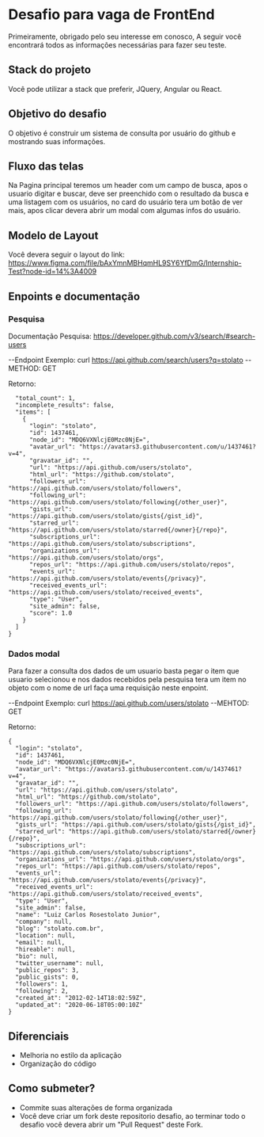 # Desafio para vaga de FrontEnd

Primeiramente, obrigado pelo seu interesse em conosco,
A seguir você encontrará todos as informações necessárias para fazer seu teste.

## Stack do projeto

Você pode utilizar a stack que preferir, JQuery, Angular ou React.

## Objetivo do desafio

O objetivo é construir um sistema de consulta por usuário do github e mostrando suas informações.

## Fluxo das telas

Na Pagina principal teremos um header com um campo de busca, apos o usuario digitar e buscar, deve ser preenchido com o resultado da busca e uma listagem com os usuários, no card do usuário tera um botão de ver mais, apos clicar devera abrir um modal com algumas infos do usuário.

## Modelo de Layout

Você devera seguir o layout do link: https://www.figma.com/file/bAxYmnMBHqmHL9SY6YfDmG/Internship-Test?node-id=14%3A4009

## Enpoints e documentação

### Pesquisa
Documentação Pesquisa: https://developer.github.com/v3/search/#search-users

--Endpoint Exemplo: curl https://api.github.com/search/users?q=stolato
--METHOD: GET

Retorno:
```{
  "total_count": 1,
  "incomplete_results": false,
  "items": [
    {
      "login": "stolato",
      "id": 1437461,
      "node_id": "MDQ6VXNlcjE0Mzc0NjE=",
      "avatar_url": "https://avatars3.githubusercontent.com/u/1437461?v=4",
      "gravatar_id": "",
      "url": "https://api.github.com/users/stolato",
      "html_url": "https://github.com/stolato",
      "followers_url": "https://api.github.com/users/stolato/followers",
      "following_url": "https://api.github.com/users/stolato/following{/other_user}",
      "gists_url": "https://api.github.com/users/stolato/gists{/gist_id}",
      "starred_url": "https://api.github.com/users/stolato/starred{/owner}{/repo}",
      "subscriptions_url": "https://api.github.com/users/stolato/subscriptions",
      "organizations_url": "https://api.github.com/users/stolato/orgs",
      "repos_url": "https://api.github.com/users/stolato/repos",
      "events_url": "https://api.github.com/users/stolato/events{/privacy}",
      "received_events_url": "https://api.github.com/users/stolato/received_events",
      "type": "User",
      "site_admin": false,
      "score": 1.0
    }
  ]
}
```

### Dados modal

Para fazer a consulta dos dados de um usuario basta pegar o item que usuario selecionou e nos dados recebidos pela pesquisa tera um item no objeto com o nome de url faça uma requisição neste enpoint.

--Endpoint Exemplo: curl https://api.github.com/users/stolato
--MEHTOD: GET

Retorno: 
```
{
  "login": "stolato",
  "id": 1437461,
  "node_id": "MDQ6VXNlcjE0Mzc0NjE=",
  "avatar_url": "https://avatars3.githubusercontent.com/u/1437461?v=4",
  "gravatar_id": "",
  "url": "https://api.github.com/users/stolato",
  "html_url": "https://github.com/stolato",
  "followers_url": "https://api.github.com/users/stolato/followers",
  "following_url": "https://api.github.com/users/stolato/following{/other_user}",
  "gists_url": "https://api.github.com/users/stolato/gists{/gist_id}",
  "starred_url": "https://api.github.com/users/stolato/starred{/owner}{/repo}",
  "subscriptions_url": "https://api.github.com/users/stolato/subscriptions",
  "organizations_url": "https://api.github.com/users/stolato/orgs",
  "repos_url": "https://api.github.com/users/stolato/repos",
  "events_url": "https://api.github.com/users/stolato/events{/privacy}",
  "received_events_url": "https://api.github.com/users/stolato/received_events",
  "type": "User",
  "site_admin": false,
  "name": "Luiz Carlos Rosestolato Junior",
  "company": null,
  "blog": "stolato.com.br",
  "location": null,
  "email": null,
  "hireable": null,
  "bio": null,
  "twitter_username": null,
  "public_repos": 3,
  "public_gists": 0,
  "followers": 1,
  "following": 2,
  "created_at": "2012-02-14T18:02:59Z",
  "updated_at": "2020-06-18T05:00:10Z"
}
```

## Diferenciais

- Melhoria no estilo da aplicação
- Organização do código

## Como submeter?

- Commite suas alterações de forma organizada
- Você deve criar um fork deste repositorio desafio, ao terminar todo o desafio você devera abrir um "Pull Request" deste Fork.